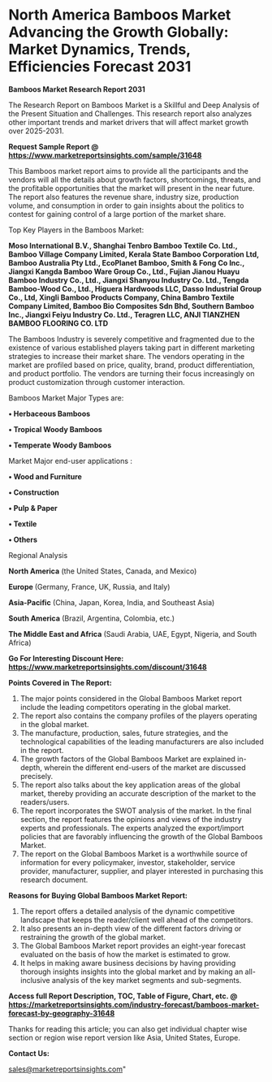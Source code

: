  # North America Bamboos Market Advancing the Growth Globally: Market Dynamics, Trends, Efficiencies Forecast 2031

<strong>Bamboos Market Research Report 2031</strong>

The Research Report on Bamboos Market is a Skillful and Deep Analysis of the Present Situation and Challenges. This research report also analyzes other important trends and market drivers that will affect market growth over 2025-2031.

<strong>Request Sample Report @ <a href=https://www.marketreportsinsights.com/sample/31648>https://www.marketreportsinsights.com/sample/31648</a></strong>

This Bamboos market report aims to provide all the participants and the vendors will all the details about growth factors, shortcomings, threats, and the profitable opportunities that the market will present in the near future. The report also features the revenue share, industry size, production volume, and consumption in order to gain insights about the politics to contest for gaining control of a large portion of the market share.

Top Key Players in the Bamboos Market:

<strong>Moso International B.V., Shanghai Tenbro Bamboo Textile Co. Ltd., Bamboo Village Company Limited, Kerala State Bamboo Corporation Ltd, Bamboo Australia Pty Ltd., EcoPlanet Bamboo, Smith & Fong Co Inc., Jiangxi Kangda Bamboo Ware Group Co., Ltd., Fujian Jianou Huayu Bamboo Industry Co., Ltd., Jiangxi Shanyou Industry Co. Ltd., Tengda Bamboo-Wood Co., Ltd., Higuera Hardwoods LLC, Dasso Industrial Group Co., Ltd, Xingli Bamboo Products Company, China Bambro Textile Company Limited, Bamboo Bio Composites Sdn Bhd, Southern Bamboo Inc., Jiangxi Feiyu Industry Co. Ltd., Teragren LLC, ANJI TIANZHEN BAMBOO FLOORING CO. LTD</strong>

The Bamboos Industry is severely competitive and fragmented due to the existence of various established players taking part in different marketing strategies to increase their market share. The vendors operating in the market are profiled based on price, quality, brand, product differentiation, and product portfolio. The vendors are turning their focus increasingly on product customization through customer interaction.

Bamboos Market Major Types are:

<strong>• Herbaceous Bamboos

• Tropical Woody Bamboos

• Temperate Woody Bamboos</strong>

Market Major end-user applications :

<strong>• Wood and Furniture

• Construction

• Pulp & Paper

• Textile

• Others</strong>

Regional Analysis

</u><strong><b>North America</b></strong> (the United States, Canada, and Mexico)

<strong><b>Europe </b></strong>(Germany, France, UK, Russia, and Italy)

<strong><b>Asia-Pacific</b></strong> (China, Japan, Korea, India, and Southeast Asia)

<strong><b>South America</b></strong> (Brazil, Argentina, Colombia, etc.)

<strong><b>The Middle East and Africa</b></strong> (Saudi Arabia, UAE, Egypt, Nigeria, and South Africa)

<strong>Go For Interesting Discount Here: <a href=https://www.marketreportsinsights.com/discount/31648>https://www.marketreportsinsights.com/discount/31648</a></strong>

<strong>Points Covered in The Report:</strong>
<ol>
  <li>The major points considered in the Global Bamboos Market report include the leading competitors operating in the global market.</li>
  <li>The report also contains the company profiles of the players operating in the global market.</li>
  <li>The manufacture, production, sales, future strategies, and the technological capabilities of the leading manufacturers are also included in the report.</li>
  <li>The growth factors of the Global Bamboos Market are explained in-depth, wherein the different end-users of the market are discussed precisely.</li>
  <li>The report also talks about the key application areas of the global market, thereby providing an accurate description of the market to the readers/users.</li>
  <li>The report incorporates the SWOT analysis of the market. In the final section, the report features the opinions and views of the industry experts and professionals. The experts analyzed the export/import policies that are favorably influencing the growth of the Global Bamboos Market.</li>
  <li>The report on the Global Bamboos Market is a worthwhile source of information for every policymaker, investor, stakeholder, service provider, manufacturer, supplier, and player interested in purchasing this research document.</li>
</ol>
<strong>Reasons for Buying Global Bamboos Market Report:</strong>

<ol>
  <li>The report offers a detailed analysis of the dynamic competitive landscape that keeps the reader/client well ahead of the competitors.</li>
  <li>It also presents an in-depth view of the different factors driving or restraining the growth of the global market.</li>
  <li>The Global Bamboos Market report provides an eight-year forecast evaluated on the basis of how the market is estimated to grow.</li>
  <li>It helps in making aware business decisions by having providing thorough insights insights into the global market and by making an all-inclusive analysis of the key market segments and sub-segments.</li>
</ol>
<strong>Access full Report Description, TOC, Table of Figure, Chart, etc. @ <a href=https://marketreportsinsights.com/industry-forecast/bamboos-market-forecast-by-geography-31648>https://marketreportsinsights.com/industry-forecast/bamboos-market-forecast-by-geography-31648</a></strong>


Thanks for reading this article; you can also get individual chapter wise section or region wise report version like Asia, United States, Europe.

<strong>Contact Us:</strong>

sales@marketreportsinsights.com"
